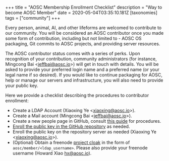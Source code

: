 +++
title = "AOSC Membership Enrollment Checklist"
description = "Way to become AOSC Member"
date = 2020-05-04T03:35:10.181Z
[taxonomies]
tags = ["community"]
+++

Every person, animal, AI, and other lifeforms are welcomed to contribute to our community. You will be considered an AOSC contributor once you made some form of contribution, including but not limited to - AOSC OS packaging, Git commits to AOSC projects, and providing server resources.

The AOSC contributor status comes with a series of perks. Upon recognition of your contribution, community administrators (for instance, Mingcong Bai <<jeffbai@aosc.io>>) will get in touch with details. You will be asked to provide your preferred login name and a preferred name (or your legal name if so desired). If you would like to continue packaging for AOSC, help or manage our servers and infrastructure, you will also need to provide your public key.

Here we provide a checklist describing the procedures to contributor enrollment:

- Create a LDAP Account (Xiaoxing Ye <<xiaoxing@aosc.io>>).
- Create a Mail account (Mingcong Bai <<jeffbai@aosc.io>>).
- Create a new people page in GitHub, consult [this guide](@/infrastructure/community-portal.md#add-new-personal-pages) for procedures.
- [Enroll the public key in the GitHub repository](https://github.com/AOSC-Dev/dev-pubkeys) as needed.
- Enroll the public key on the repository server as needed (Xiaoxing Ye <<xiaoxing@aosc.io>>).
- (Optional) Obtain a freenode [project cloak](https://freenode.net/kb/answer/cloaks) in the form of `aosc/member/<ldap_username>`. Please also provide your freenode username (Howard Xiao <hx@aosc.io>).
